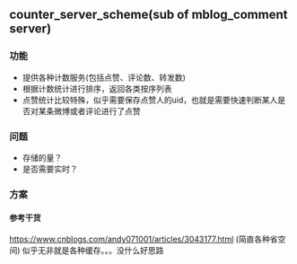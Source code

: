 ## counter_server_scheme(sub of mblog_comment server)
### 功能
* 提供各种计数服务(包括点赞、评论数、转发数)
* 根据计数统计进行排序，返回各类按序列表
* 点赞统计比较特殊，似乎需要保存点赞人的uid，也就是需要快速判断某人是否对某条微博或者评论进行了点赞

### 问题
* 存储的量？
* 是否需要实时？

### 方案
#### 参考干货
https://www.cnblogs.com/andy071001/articles/3043177.html
(简直各种省空间)
似乎无非就是各种缓存。。。没什么好思路
